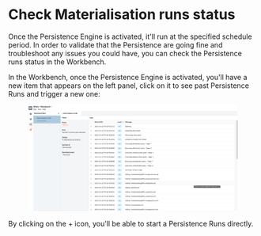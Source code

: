 # Check Materialisation runs status

Once the Persistence Engine is activated, it'll run at the specified schedule period. In order to validate that the Persistence are going fine and troubleshoot any issues you could have, you can check the Persistence runs status in the Workbench.

In the Workbench, once the Persistence Engine is activated, you'll have a new item that appears on the left panel, click on it to see past Persistence Runs and trigger a new one:

<figure><img src="../../.gitbook/assets/image (9) (3).png" alt=""><figcaption></figcaption></figure>

By clicking on the + icon, you'll be able to start a Persistence Runs directly.
